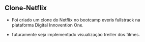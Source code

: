 ﻿## Clone-Netflix
 
- Foi criado um clone do Netflix no bootcamp everis fullstrack na plataforma Digital Innovention One.

- futuramente seja implementado visualização treiller dos filmes.
